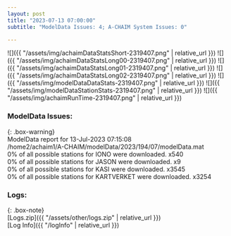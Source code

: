 ```yaml
---
layout: post
title: "2023-07-13 07:00:00"
subtitle: "ModelData Issues: 4; A-CHAIM System Issues: 0"

---
```


![]({{ "/assets/img/achaimDataStatsShort-2319407.png" | relative_url }})
![]({{ "/assets/img/achaimDataStatsLong00-2319407.png" | relative_url }})
![]({{ "/assets/img/achaimDataStatsLong01-2319407.png" | relative_url }})
![]({{ "/assets/img/achaimDataStatsLong02-2319407.png" | relative_url }})
![]({{ "/assets/img/modelDataDataStats-2319407.png" | relative_url }})
![]({{ "/assets/img/modelDataStationStats-2319407.png" | relative_url }})
![]({{ "/assets/img/achaimRunTime-2319407.png" | relative_url }})


### ModelData Issues:  
  
{: .box-warning}  
 ModelData report for 13-Jul-2023 07:15:08   
 /home2/achaim1/A-CHAIM/modelData/2023/194/07/modelData.mat   
 0% of all possible stations for IONO were downloaded. x540   
 0% of all possible stations for JASON were downloaded. x9   
 0% of all possible stations for KASI were downloaded. x3545   
 0% of all possible stations for KARTVERKET were downloaded. x3254   
  


### Logs:  
  
{: .box-note}  
[Logs.zip]({{ "/assets/other/logs.zip" | relative_url }})  
[Log Info]({{ "/logInfo" | relative_url }})  
